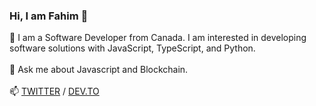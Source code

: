 ### Hi, I am Fahim 👋
<!-- <p align="left"> <img src="https://komarev.com/ghpvc/?username=farque65&label=PROFILE+VIEWS&color=0e75b6&style=plastic" alt="mini-pingu" /> </p> -->

💾 I am a Software Developer from Canada. I am interested in developing software solutions with JavaScript, TypeScript, and Python.
<br/>
<br/>
💬 Ask me about Javascript and Blockchain.
<br/>
<br/>
📫 [TWITTER](https://twitter.com/fahimeth) / [DEV.TO](https://dev.to/farque65)
<br/>
<br/>

<!--
**farque65/farque65** is a ✨ _special_ ✨ repository because its `README.md` (this file) appears on your GitHub profile.

Here are some ideas to get you started:

- 🔭 I’m currently working on ...
- 🌱 I’m currently learning ...
- 👯 I’m looking to collaborate on ...
- 🤔 I’m looking for help with ...
- 💬 Ask me about ...
- 📫 How to reach me: ...
- 😄 Pronouns: ...
- ⚡ Fun fact: ...
-->
